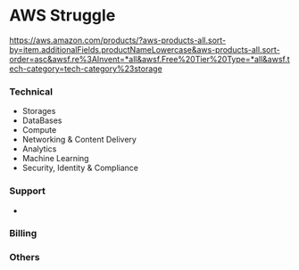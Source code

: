 # AWS Struggle

https://aws.amazon.com/products/?aws-products-all.sort-by=item.additionalFields.productNameLowercase&aws-products-all.sort-order=asc&awsf.re%3AInvent=*all&awsf.Free%20Tier%20Type=*all&awsf.tech-category=tech-category%23storage

### Technical

- Storages
- DataBases
- Compute
- Networking & Content Delivery
- Analytics
- Machine Learning
- Security, Identity & Compliance

### Support

-

### Billing

### Others
